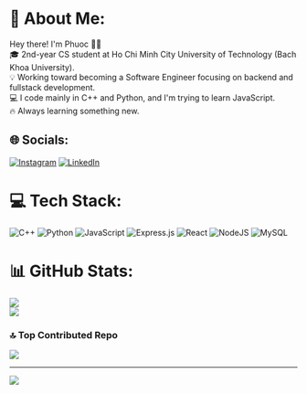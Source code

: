 # 💫 About Me:
Hey there! I'm Phuoc 👨‍💻  <br>🎓 2nd-year CS student at Ho Chi Minh City University of Technology (Bach Khoa University).  <br>💡 Working toward becoming a Software Engineer focusing on backend and fullstack development.  <br>💻 I code mainly in C++ and Python, and I'm trying to learn JavaScript.  <br>🔥 Always learning something new.


## 🌐 Socials:
[![Instagram](https://img.shields.io/badge/Instagram-%23E4405F.svg?logo=Instagram&logoColor=white)](https://instagram.com/fuocfuoc_) [![LinkedIn](https://img.shields.io/badge/LinkedIn-%230077B5.svg?logo=linkedin&logoColor=white)](https://linkedin.com/in/dohuuphuoc) 

# 💻 Tech Stack:
![C++](https://img.shields.io/badge/c++-%2300599C.svg?style=for-the-badge&logo=c%2B%2B&logoColor=white) ![Python](https://img.shields.io/badge/python-3670A0?style=for-the-badge&logo=python&logoColor=ffdd54) ![JavaScript](https://img.shields.io/badge/javascript-%23323330.svg?style=for-the-badge&logo=javascript&logoColor=%23F7DF1E) ![Express.js](https://img.shields.io/badge/express.js-%23404d59.svg?style=for-the-badge&logo=express&logoColor=%2361DAFB) ![React](https://img.shields.io/badge/react-%2320232a.svg?style=for-the-badge&logo=react&logoColor=%2361DAFB) ![NodeJS](https://img.shields.io/badge/node.js-6DA55F?style=for-the-badge&logo=node.js&logoColor=white) ![MySQL](https://img.shields.io/badge/mysql-4479A1.svg?style=for-the-badge&logo=mysql&logoColor=white)
# 📊 GitHub Stats:
![](https://nirzak-streak-stats.vercel.app/?user=dhp-exe&theme=apprentice&hide_border=false)<br/>
![](https://github-readme-stats.vercel.app/api/top-langs/?username=dhp-exe&theme=apprentice&hide_border=false&include_all_commits=false&count_private=false&layout=compact)

### 🔝 Top Contributed Repo
![](https://github-contributor-stats.vercel.app/api?username=dhp-exe&limit=5&theme=apprentice&combine_all_yearly_contributions=true)

---
[![](https://visitcount.itsvg.in/api?id=dhp-exe&icon=7&color=13)](https://visitcount.itsvg.in)

<!-- Proudly created with GPRM ( https://gprm.itsvg.in ) -->
